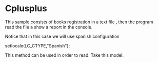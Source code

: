 # Cplusplus
This sample consists of books registration in a text file , 
then the program read the file a show a report in the console.


Notice that in this case we will use spanish configuration 

setlocale(LC_CTYPE,"Spanish");


This method can be used in order to read. Take this model.